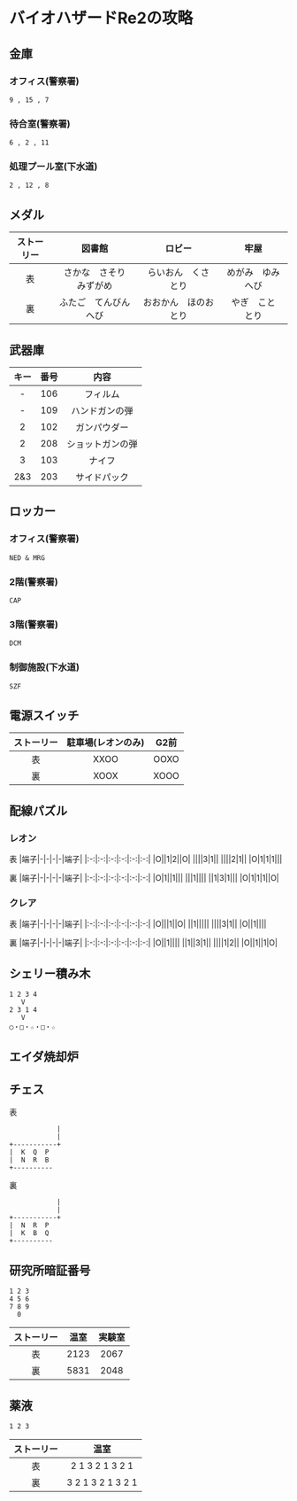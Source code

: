 # バイオハザードRe2の攻略
## 金庫
### オフィス(警察署)
```
9 , 15 , 7
```
### 待合室(警察署)
```
6 , 2 , 11
```
### 処理プール室(下水道)
```
2 , 12 , 8
```
## メダル
|ストーリー|図書館|ロビー|牢屋|
|:-:|:-:|:-:|:-:|
|表|さかな　さそり　みずがめ|らいおん　くさ　とり|めがみ　ゆみ　へび|
|裏|ふたご　てんびん　へび|おおかん　ほのお　とり|やぎ　こと　とり|
## 武器庫
|キー|番号|内容|
|:-:|:-:|:-:|
|-|106|フィルム|
|-|109|ハンドガンの弾|
|2|102|ガンパウダー|
|2|208|ショットガンの弾|
|3|103|ナイフ|
|2&3|203|サイドパック|
## ロッカー
### オフィス(警察署)
```
NED & MRG
```
### 2階(警察署)
```
CAP
```
### 3階(警察署)
```
DCM
```
### 制御施設(下水道)
```
SZF
```
## 電源スイッチ
|ストーリー|駐車場(レオンのみ)|G2前|
|:-:|:-:|:-:|
|表|XXOO|OOXO|
|裏|XOOX|XOOO|
## 配線パズル
### レオン
表
|端子|-|-|-|-|端子|
|:-:|:-:|:-:|:-:|:-:|:-:|
|O||1|2||O|
||||3|1||
||||2|1||
|O|1|1|1|||

裏
|端子|-|-|-|-|端子|
|:-:|:-:|:-:|:-:|:-:|:-:|
|O|1||1|||
|||1||||
||1|3|1|||
|O|1|1|1||O|
### クレア
表
|端子|-|-|-|-|端子|
|:-:|:-:|:-:|:-:|:-:|:-:|
|O|||1||O|
||1|||||
||||3|1||
|O||1||||

裏
|端子|-|-|-|-|端子|
|:-:|:-:|:-:|:-:|:-:|:-:|
|O||1||||
||1||3|1||
||||1|2||
|O||1||1|O|
## シェリー積み木
```
1 2 3 4
   V
2 3 1 4
   V
◯・□・☆・□・☆
```
## エイダ焼却炉
## チェス
表
```
            |
            |
+-----------+
|  K  Q  P
|  N  R  B
+----------
```
裏
```
            |
            |
+-----------+
|  N  R  P
|  K  B  Q
+----------
```
## 研究所暗証番号
```
1 2 3
4 5 6
7 8 9
  0
```
|ストーリー|温室|実験室|
|:-:|:-:|:-:|
|表|2123|2067|
|裏|5831|2048|
## 薬液
```
1 2 3
```
|ストーリー|温室|
|:-:|:-:|
|表|2 1 3 2 1 3 2 1|
|裏|3 2 1 3 2 1 3 2 1|

